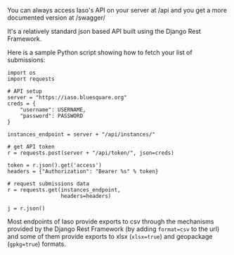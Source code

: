 You can always access Iaso's API on your server at /api and you get a more documented version at /swagger/ 


It's a relatively standard json based API built using the Django Rest Framework. 

Here is a sample Python script showing how to fetch your list of submissions: 

```
import os
import requests

# API setup
server = "https://iaso.bluesquare.org"
creds = {
    "username": USERNAME,
    "password": PASSWORD
}

instances_endpoint = server + "/api/instances/"

# get API token
r = requests.post(server + "/api/token/", json=creds)

token = r.json().get('access')
headers = {"Authorization": "Bearer %s" % token}

# request submissions data
r = requests.get(instances_endpoint,
                 headers=headers)

j = r.json()
```

Most endpoints of Iaso provide exports to csv through the mechanisms provided by the Django Rest Framework (by adding ``format=csv`` to the url) and some of them provide exports to xlsx (``xlsx=true``) and geopackage (``gpkg=true``) formats. 